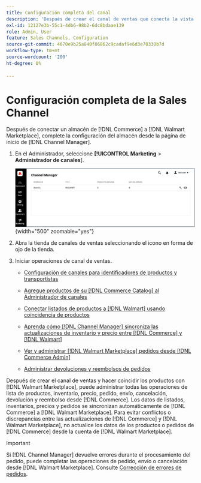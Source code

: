 ```yaml
---
title: Configuración completa del canal
description: 'Después de crear el canal de ventas que conecta la vista de la tienda  [!DNL Commerce] con [!DNL Walmart Marketplace], abre el canal y completa la configuración del canal. A continuación, inicie el proceso para agregar productos, administrar listados, inventario, precios y pedidos de  [!DNL Channel Manager].'
exl-id: 12127e3b-55c1-4db6-98b2-6dc8bdaae139
role: Admin, User
feature: Sales Channels, Configuration
source-git-commit: 4670e9b25a840f86862c9cadaf9e6d3e70330b7d
workflow-type: tm+mt
source-wordcount: '200'
ht-degree: 0%

---
```


# Configuración completa de la Sales Channel

Después de conectar un almacén de [!DNL Commerce] a [!DNL Walmart Marketplace], complete la configuración del almacén desde la página de inicio de [!DNL Channel Manager].

1. En el Administrador, seleccione **[!UICONTROL Marketing** > **Administrador de canales**].

   ![Administrar tiendas de Channel Manager](assets/channel-manager-setup-first-store.png){width="500" zoomable="yes"}

1. Abra la tienda de canales de ventas seleccionando el icono en forma de ojo de la tienda.

1. Iniciar operaciones de canal de ventas.

   - [Configuración de canales para identificadores de productos y transportistas](settings-overview.md)

   - [Agregue productos de su [!DNL Commerce Catalog]  al Administrador de canales](add-products-to-channel-store.md)

   - [Conectar listados de productos a [!DNL Walmart] usando coincidencia de productos](connect-listings-to-marketplace.md)

   - [Aprenda cómo [!DNL Channel Manager] sincroniza las actualizaciones de inventario y precio entre [!DNL Commerce] y [!DNL Walmart]](inventory-and-price-updates.md)

   - [Ver y administrar  [!DNL Walmart Marketplace] pedidos desde [!DNL Commerce Admin]](manage-orders.md)

   - [Administrar devoluciones y reembolsos de pedidos](return-refund-orders.md)

Después de crear el canal de ventas y hacer coincidir los productos con [!DNL Walmart Marketplace], puede administrar todas las operaciones de lista de productos, inventario, precio, pedido, envío, cancelación, devolución y reembolso desde [!DNL Commerce]. Los datos de listados, inventarios, precios y pedidos se sincronizan automáticamente de [!DNL Commerce] a [!DNL Walmart Marketplace]. Para evitar conflictos o discrepancias entre las actualizaciones de [!DNL Commerce] y [!DNL Walmart Marketplace], no actualice los datos de los productos o pedidos de [!DNL Commerce] desde la cuenta de [!DNL Walmart Marketplace].

>[!IMPORTANT]
>
>Si [!DNL Channel Manager] devuelve errores durante el procesamiento del pedido, puede completar las operaciones de pedido, envío o cancelación desde [!DNL Walmart Marketplace]. Consulte [Corrección de errores de pedidos](process-orders.md#fix-order-errors).
